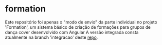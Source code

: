 # formation
Este repositório foi apenas o "modo de envio" da parte individual no projeto 'Formation', um sistema básico de criação de formações para grupos de dança cover desenvolvido com Angular
A versão integrada consta atualmente na branch 'integracao' deste [repo](https://github.com/irixs/formation).
